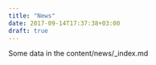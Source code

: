 ```yaml
---
title: "News"
date: 2017-09-14T17:37:38+03:00
draft: true
---
```


Some data in the content/news/_index.md
